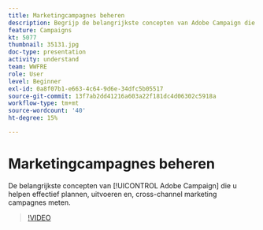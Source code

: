```yaml
---
title: Marketingcampagnes beheren
description: Begrijp de belangrijkste concepten van Adobe Campaign die u helpen effectief plannen, uitvoeren, en meten kanaalmarketing campagnes.
feature: Campaigns
kt: 5077
thumbnail: 35131.jpg
doc-type: presentation
activity: understand
team: WWFRE
role: User
level: Beginner
exl-id: 0a8f07b1-e663-4c64-9d6e-34dfc5b05517
source-git-commit: 13f7ab2dd41216a603a22f181dc4d06302c5918a
workflow-type: tm+mt
source-wordcount: '40'
ht-degree: 15%

---
```


# Marketingcampagnes beheren

De belangrijkste concepten van [!UICONTROL Adobe Campaign] die u helpen effectief plannen, uitvoeren en, cross-channel marketing campagnes meten.

>[!VIDEO](https://video.tv.adobe.com/v/35131?quality=12&learn=on)
